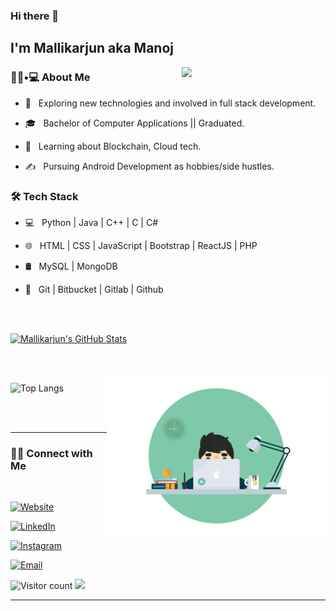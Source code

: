 ### Hi there 👋<h2> I'm Mallikarjun aka Manoj</h2>

<img align='right' src="https://media.giphy.com/media/M9gbBd9nbDrOTu1Mqx/giphy.gif" width="230">

<h3> 👨🏻•💻 About Me </h3>



- 🤔 &nbsp; Exploring new technologies and involved in full stack development.

- 🎓 &nbsp; Bachelor of Computer Applications || Graduated.

- 🌱 &nbsp; Learning about Blockchain, Cloud tech.

- ✍️ &nbsp; Pursuing Android Development as hobbies/side hustles.



<h3>🛠 Tech Stack</h3>



- 💻 &nbsp; Python | Java | C++ | C | C# 

- 🌐 &nbsp; HTML | CSS | JavaScript | Bootstrap | ReactJS | PHP


- 🛢 &nbsp; MySQL | MongoDB

- 🔧 &nbsp; Git | Bitbucket | Gitlab | Github








<br/><br/>

[![Mallikarjun's GitHub Stats](https://github-readme-stats.vercel.app/api?username=manojrayar&show_icons=true)](https://github.com/manojrayar)

<br/>

<br/>

<img src="https://github.com/nirala69/nirala69/blob/master/70804f7e25b11f29db904f2fa7b4cd9d.gif" width="350" align='right'>

![Top Langs](https://github-readme-stats.vercel.app/api/top-langs/?username=manojrayar&show_icons=true)

<br><br>



<hr>



<h3> 🤝🏻 Connect with Me </h3>

<br>



<p align="center">

<a href="https://mallikarjunrayar.co.vu/"><img alt="Website" src="https://img.shields.io/badge/mallikarjunrayar.co.vu-black?style=flat-square&logo=google-chrome"></a>

<a href="https://www.linkedin.com/in/mallikarjun-rayar-04b638191/"><img alt="LinkedIn" src="https://img.shields.io/badge/LinkedIn-Mallikarjun%20Rayar-blue?style=flat-square&logo=linkedin"></a>

<a href="https://www.instagram.com/manojrayar/"><img alt="Instagram" src="https://img.shields.io/badge/Instagram-manojrayar-black?style=flat-square&logo=instagram"></a>

<a href="mailto:mallikarjunrayar001@gmail.com"><img alt="Email" src="https://img.shields.io/badge/Email-mallikarjunrayar003@gmail.com-blue?style=flat-square&logo=gmail"></a>

</p>





![Visitor count](https://visitor-badge.laobi.icu/badge?page_id=manojrayar.manojrayar)   <img src="https://media.giphy.com/media/dxn6fRlTIShoeBr69N/giphy.gif" width="30">





<hr>


